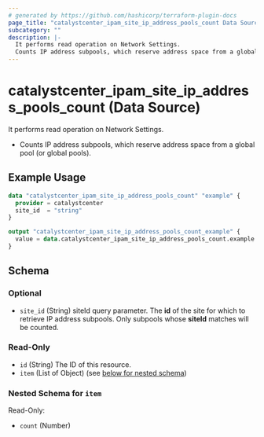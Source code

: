 ```yaml
---
# generated by https://github.com/hashicorp/terraform-plugin-docs
page_title: "catalystcenter_ipam_site_ip_address_pools_count Data Source - terraform-provider-catalystcenter"
subcategory: ""
description: |-
  It performs read operation on Network Settings.
  Counts IP address subpools, which reserve address space from a global pool (or global pools).
---
```


# catalystcenter_ipam_site_ip_address_pools_count (Data Source)

It performs read operation on Network Settings.

- Counts IP address subpools, which reserve address space from a global pool (or global pools).

## Example Usage

```terraform
data "catalystcenter_ipam_site_ip_address_pools_count" "example" {
  provider = catalystcenter
  site_id  = "string"
}

output "catalystcenter_ipam_site_ip_address_pools_count_example" {
  value = data.catalystcenter_ipam_site_ip_address_pools_count.example.item
}
```

<!-- schema generated by tfplugindocs -->
## Schema

### Optional

- `site_id` (String) siteId query parameter. The **id** of the site for which to retrieve IP address subpools. Only subpools whose **siteId** matches will be counted.

### Read-Only

- `id` (String) The ID of this resource.
- `item` (List of Object) (see [below for nested schema](#nestedatt--item))

<a id="nestedatt--item"></a>
### Nested Schema for `item`

Read-Only:

- `count` (Number)

